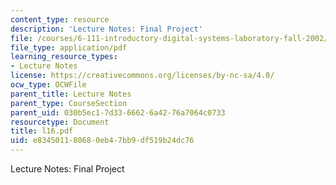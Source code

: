 ```yaml
---
content_type: resource
description: 'Lecture Notes: Final Project'
file: /courses/6-111-introductory-digital-systems-laboratory-fall-2002/e834501180680eb47bb9df519b24dc76_l16.pdf
file_type: application/pdf
learning_resource_types:
- Lecture Notes
license: https://creativecommons.org/licenses/by-nc-sa/4.0/
ocw_type: OCWFile
parent_title: Lecture Notes
parent_type: CourseSection
parent_uid: 030b5ec1-7d33-6662-6a42-76a7064c0733
resourcetype: Document
title: l16.pdf
uid: e8345011-8068-0eb4-7bb9-df519b24dc76
---
```

Lecture Notes: Final Project
